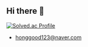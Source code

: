 ## Hi there 👋

[![Solved.ac Profile](http://mazassumnida.wtf/api/v2/generate_badge?boj=tagore22)](https://solved.ac/tagore22/)
* honggood123@naver.com
<!--
**Tagore22/Tagore22** is a ✨ _special_ ✨ repository because its `README.md` (this file) appears on your GitHub profile.

Here are some ideas to get you started:

- 🔭 I’m currently working on ...
- 🌱 I’m currently learning ...
- 👯 I’m looking to collaborate on ...
- 🤔 I’m looking for help with ...
- 💬 Ask me about ...
- 📫 How to reach me: ...
- 😄 Pronouns: ...
- ⚡ Fun fact: ...
-->
